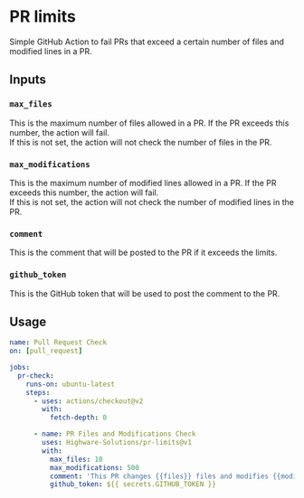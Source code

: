 # PR limits

Simple GitHub Action to fail PRs that exceed a certain number of files and modified lines in a PR.

## Inputs

### `max_files`

This is the maximum number of files allowed in a PR. If the PR exceeds this number, the action will fail.  
If this is not set, the action will not check the number of files in the PR.

### `max_modifications`

This is the maximum number of modified lines allowed in a PR. If the PR exceeds this number, the action will fail.  
If this is not set, the action will not check the number of modified lines in the PR.

### `comment`

This is the comment that will be posted to the PR if it exceeds the limits.

### `github_token`

This is the GitHub token that will be used to post the comment to the PR.

## Usage

```yaml
name: Pull Request Check
on: [pull_request]

jobs:
  pr-check:
    runs-on: ubuntu-latest
    steps:
      - uses: actions/checkout@v2
        with:
          fetch-depth: 0

      - name: PR Files and Modifications Check
        uses: Highware-Solutions/pr-limits@v1
        with:
          max_files: 10
          max_modifications: 500
          comment: 'This PR changes {{files}} files and modifies {{modifications}} lines, which exceeds our project guidelines.'
          github_token: ${{ secrets.GITHUB_TOKEN }}
```
